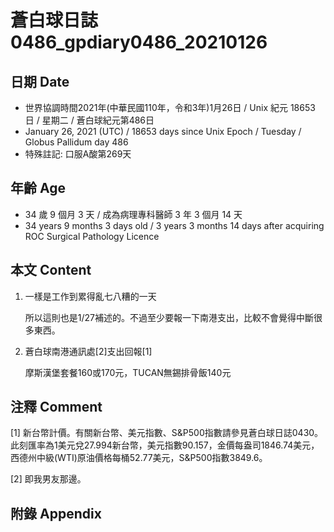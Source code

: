 [_metadata_:encoding]: - "utf-8"
[_metadata_:language]: - "zh-Hant-TW"
[_metadata_:fileformat]: - "markdown"
[_metadata_:MIME_type]: - "text/plain"
[_metadata_:markdown_version]: - "commonmark version 0.29"
[_metadata_:markdown_spec]: - "https://spec.commonmark.org/0.29/"

# 蒼白球日誌0486_gpdiary0486_20210126 #

## 日期 Date ##

* 世界協調時間2021年(中華民國110年，令和3年)1月26日 / Unix 紀元 18653 日 / 星期二 / 蒼白球紀元第486日
* January 26, 2021 (UTC) / 18653 days since Unix Epoch / Tuesday / Globus Pallidum day 486
* 特殊註記: 口服A酸第269天

## 年齡 Age ##

* 34 歲 9 個月 3 天 / 成為病理專科醫師 3 年 3 個月 14 天
* 34 years 9 months 3 days old / 3 years 3 months 14 days after acquiring ROC Surgical Pathology Licence

## 本文 Content ##

1. 一樣是工作到累得亂七八糟的一天

    所以這則也是1/27補述的。不過至少要報一下南港支出，比較不會覺得中斷很多東西。
    
2. 蒼白球南港通訊處[2]支出回報[1]

    摩斯漢堡套餐160或170元，TUCAN無錫排骨飯140元

## 注釋 Comment ##

[1] 新台幣計價。有關新台幣、美元指數、S&P500指數請參見蒼白球日誌0430。此刻匯率為1美元兌27.994新台幣，美元指數90.157，金價每盎司1846.74美元，西德州中級(WTI)原油價格每桶52.77美元，S&P500指數3849.6。


[2] 即我男友那邊。



## 附錄 Appendix ##

